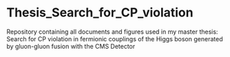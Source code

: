 # Thesis_Search_for_CP_violation
Repository containing all documents and figures used in my master thesis: Search for CP violation in fermionic couplings of the Higgs boson generated by gluon-gluon fusion with the CMS Detector
